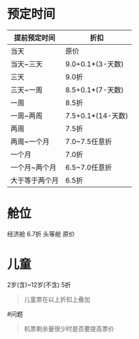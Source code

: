 # 预定时间
| 提前预定时间     |折扣 |
| ----------- | ----------- |
| 当天      | 原价       |
| 当天~三天   | 9.0+0.1*(3-天数)|
| 三天   | 9.0折        |
| 三天~一周   | 8.5+0.1*(7-天数)|
| 一周   | 8.5折        |
| 一周~两周   | 7.5+0.1*(14-天数)|
| 两周   | 7.5折        |
| 两周~一个月  | 7.0~7.5任意折|
| 一个月   | 7.0折        |
| 一个月~两个月   | 6.5~7.0任意折|
| 大于等于两个月   | 6.5折  |

# 舱位
经济舱 6.7折
头等舱 原价

# 儿童
2岁(含)~12岁(不含)
5折
>儿童票在以上折扣上叠加

#问题
>机票剩余量很少时是否要提高票价

